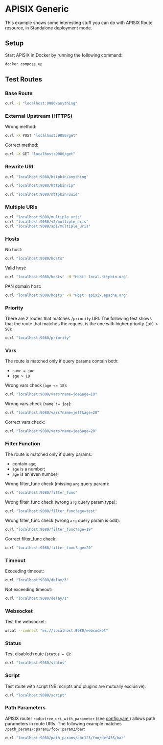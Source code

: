# APISIX Generic

This example shows some interesting stuff you can do with APISIX Route resource, in Standalone deployment mode.

## Setup

Start APISIX in Docker by running the following command:

```bash
docker compose up
```

## Test Routes

### Base Route

```bash
curl -i "localhost:9080/anything"
```

### External Upstream (HTTPS)

Wrong method:

```bash
curl -X POST "localhost:9080/get"
```

Correct method:

```bash
curl -X GET "localhost:9080/get"
```

### Rewrite URI

```bash
curl "localhost:9080/httpbin/anything"
```

```bash
curl "localhost:9080/httpbin/ip"
```

```bash
curl "localhost:9080/httpbin/uuid"
```

### Multiple URIs

```bash
curl "localhost:9080/multiple_uris"
curl "localhost:9080/v2/multiple_uris"
curl "localhost:9080/api/multiple_uris"
```

### Hosts

No host:

```bash
curl "localhost:9080/hosts"
```

Valid host:

```bash
curl "localhost:9080/hosts" -H "Host: local.httpbin.org"
```

PAN domain host:

```bash
curl "localhost:9080/hosts" -H "Host: apisix.apache.org"
```

### Priority

There are 2 routes that matches `/priority` URI. The following test shows that the route that matches the request is the one with higher priority (`100 > 50`):

```bash
curl "localhost:9080/priority"
```

### Vars

The route is matched only if query params contain both:

- `name = joe`
- `age > 18`

Wrong vars check (`age <= 18`):

```bash
curl "localhost:9080/vars?name=joe&age=18"
```

Wrong vars check (`name != joe`):

```bash
curl "localhost:9080/vars?name=jeff&age=20"
```

Correct vars check:

```bash
curl "localhost:9080/vars?name=joe&age=20"
```

### Filter Function

The route is matched only if query params:

- contain `age`;
- `age` is a number;
- `age` is an even number;

Wrong filter_func check (missing `arg` query param):

```bash
curl "localhost:9080/filter_func"
```

Wrong filter_func check (wrong `arg` query param type):

```bash
curl "localhost:9080/filter_func?age=test"
```

Wrong filter_func check (wrong `arg` query param is odd):

```bash
curl "localhost:9080/filter_func?age=19"
```

Correct filter_func check:

```bash
curl "localhost:9080/filter_func?age=20"
```

### Timeout

Exceeding timeout:

```bash
curl "localhost:9080/delay/3"
```

Not exceeding timeout:

```bash
curl "localhost:9080/delay/1"
```

### Websocket

Test the websocket:

```bash
wscat --connect "ws://localhost:9080/websocket"
```

### Status

Test disabled route (`status = 0`):

```bash
curl "localhost:9080/status"
```

### Script

Test route with script (NB: scripts and plugins are mutually exclusive):

```bash
curl "localhost:9080/script"
```

### Path Parameters

APISIX router `radixtree_uri_with_parameter` (see [config.yaml](conf/config.yaml)) allows path parameters in route URIs. The following example matches `/path_params/:param1/foo/:param2/bar`:

```bash
curl "localhost:9080/path_params/abc123/foo/def456/bar"
```
